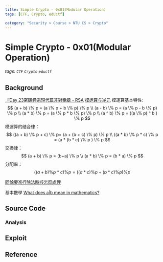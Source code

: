 ```yaml
---
title: Simple Crypto - 0x01(Modular Operation)
tags: [CTF, Crypto, eductf]

category: "Security > Course > NTU CS > Crypto"
---
```


# Simple Crypto - 0x01(Modular Operation)
###### tags: `CTF` `Crypto` `eductf`

## Background
[『Day 23密碼卷宗現代篇非對稱章 - RSA](https://ithelp.ithome.com.tw/articles/10225768)
[模运算与逆元](https://blog.csdn.net/lion19930924/article/details/61926019)
模運算基本特性:
$$
(a + b) \% p = (a \% p + b \% p) \% p \\
(a - b) \% p = (a \% p - b \% p) \% p \\ 
(a * b) \% p = (a \% p * b \% p) \% p \\
(a ^ b) \% p = ((a \% p) ^ b ) \% p
$$
模運算的结合律：
$$
((a + b) \% p + c) \% p= (a + (b + c) \% p) \% p \\
((a * b) \% p * c) \% p = (a * (b * c) \% p ) \% p
$$
交換律：
$$
(a + b) \% p = (b+a) \% p \\
(a * b) \% p = (b * a) \% p
$$
分配率：
$$
((a +b) \% p * c) \% p = ((a * c) \% p + (b * c) \% p) \% p
$$

[同餘要進行除法時該怎麼處理](https://youtu.be/gKUUI5gQs_k)


基本數學
[What does a|b mean in mathematics?](https://www.quora.com/What-does-a-b-mean-in-mathematics)
## Source Code

### Analysis

## Exploit

## Reference